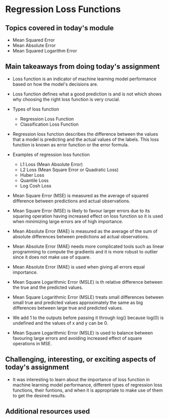 # Regression Loss Functions

## Topics covered in today's module
* Mean Squared Error
* Mean Absolute Error
* Mean Squared Logarithm Error

## Main takeaways from doing today's assignment
* Loss function is an indicator of machine learning model performance based on how the model's decisions are.

* Loss function defines what a good prediction is and is not which shows why choosing the right loss function is very crucial.

* Types of loss function
  * Regression Loss Function
  * Classification Loss Function
  
* Regression loss function describes the difference between the values that a model is predicting and the actual values of the labels. This loss function is known as error function or the error formula.

* Examples of regression loss function
  * L1 Loss (Mean Absolute Error)
  * L2 Loss (Mean Square Error or Quadratic Loss)
  * Huber Loss
  * Quantile Loss
  * Log Cosh Loss

* Mean Square Error (MSE) is measured as the average of squared difference between predictions and actual observations.

*  Mean Square Error (MSE) is likely to favour larger errors due to its squaring operation having increased effect on loss function so it is used when minimizing large errors are of high importance.                     

* Mean Absolute Error (MAE) is measured as the average of the sum of absolute differences between predictions ad actual observations.

* Mean Absolute Error (MAE) needs more complicated tools such as linear programming to compute the gradients and it is more robust to outlier since it does not make use of square.

* Mean Absolute Error (MAE) is used when giving all errors equal importance.

* Mean Square Logarithmic Error (MSLE) is th relative difference between the true and the predicted values.

* Mean Square Logarithmic Error (MSLE) treats small differences between small true and predicted values approximately the same as big differences between large true and predicted values.

* We add 1 to the outputs before passing it through log() because log(0) is undefined and the values of x and y can be 0.

* Mean Square Logarithmic Error (MSLE) is used to balance between favouring large errors and avoiding increased effect of square operations in MSE.

## Challenging, interesting, or exciting aspects of today's assignment
* It was interesting to learn about the importance of loss function in machine learning model performance, different types of regression loss functions, their funtions, and when it is appropriate to make use of them to get the desired results. 

## Additional resources used 

